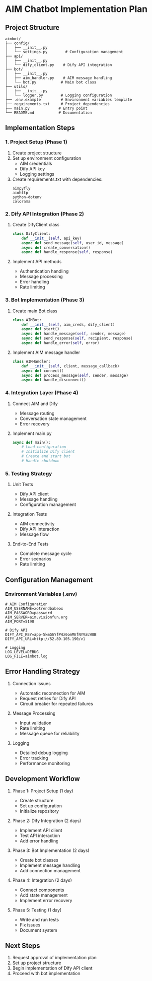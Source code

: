 # AIM Chatbot Implementation Plan

## Project Structure
```
aimbot/
├── config/
│   ├── __init__.py
│   └── settings.py        # Configuration management
├── api/
│   ├── __init__.py
│   └── dify_client.py    # Dify API integration
├── bot/
│   ├── __init__.py
│   ├── aim_handler.py    # AIM message handling
│   └── bot.py           # Main bot class
├── utils/
│   ├── __init__.py
│   └── logger.py        # Logging configuration
├── .env.example         # Environment variables template
├── requirements.txt     # Project dependencies
├── main.py             # Entry point
└── README.md           # Documentation
```

## Implementation Steps

### 1. Project Setup (Phase 1)
1. Create project structure
2. Set up environment configuration
   - AIM credentials
   - Dify API key
   - Logging settings
3. Create requirements.txt with dependencies:
   ```
   aimpyfly
   aiohttp
   python-dotenv
   colorama
   ```

### 2. Dify API Integration (Phase 2)
1. Create DifyClient class
   ```python
   class DifyClient:
       def __init__(self, api_key)
       async def send_message(self, user_id, message)
       async def create_conversation()
       async def handle_response(self, response)
   ```

2. Implement API methods
   - Authentication handling
   - Message processing
   - Error handling
   - Rate limiting

### 3. Bot Implementation (Phase 3)
1. Create main Bot class
   ```python
   class AIMBot:
       def __init__(self, aim_creds, dify_client)
       async def start()
       async def handle_message(self, sender, message)
       async def send_response(self, recipient, response)
       async def handle_error(self, error)
   ```

2. Implement AIM message handler
   ```python
   class AIMHandler:
       def __init__(self, client, message_callback)
       async def connect()
       async def process_message(self, sender, message)
       async def handle_disconnect()
   ```

### 4. Integration Layer (Phase 4)
1. Connect AIM and Dify
   - Message routing
   - Conversation state management
   - Error recovery

2. Implement main.py
   ```python
   async def main():
       # Load configuration
       # Initialize Dify client
       # Create and start bot
       # Handle shutdown
   ```

### 5. Testing Strategy
1. Unit Tests
   - Dify API client
   - Message handling
   - Configuration management

2. Integration Tests
   - AIM connectivity
   - Dify API interaction
   - Message flow

3. End-to-End Tests
   - Complete message cycle
   - Error scenarios
   - Rate limiting

## Configuration Management

### Environment Variables (.env)
```
# AIM Configuration
AIM_USERNAME=xotrendbabeox
AIM_PASSWORD=password
AIM_SERVER=aim.visionfun.org
AIM_PORT=5190

# Dify API
DIFY_API_KEY=app-5kmGGYfP4z0omMEfNYVaLW8B
DIFY_API_URL=http://52.89.105.190/v1

# Logging
LOG_LEVEL=DEBUG
LOG_FILE=aimbot.log
```

## Error Handling Strategy
1. Connection Issues
   - Automatic reconnection for AIM
   - Request retries for Dify API
   - Circuit breaker for repeated failures

2. Message Processing
   - Input validation
   - Rate limiting
   - Message queue for reliability

3. Logging
   - Detailed debug logging
   - Error tracking
   - Performance monitoring

## Development Workflow
1. Phase 1: Project Setup (1 day)
   - Create structure
   - Set up configuration
   - Initialize repository

2. Phase 2: Dify Integration (2 days)
   - Implement API client
   - Test API interaction
   - Add error handling

3. Phase 3: Bot Implementation (2 days)
   - Create bot classes
   - Implement message handling
   - Add connection management

4. Phase 4: Integration (2 days)
   - Connect components
   - Add state management
   - Implement error recovery

5. Phase 5: Testing (1 day)
   - Write and run tests
   - Fix issues
   - Document system

## Next Steps
1. Request approval of implementation plan
2. Set up project structure
3. Begin implementation of Dify API client
4. Proceed with bot implementation
